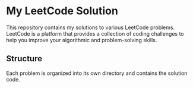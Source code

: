 # My LeetCode Solution

This repository contains my solutions to various LeetCode problems. LeetCode is a platform that provides a collection of coding challenges to help you improve your algorithmic and problem-solving skills.

## Structure

Each problem is organized into its own directory and contains the solution code.



